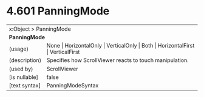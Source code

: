 <html dir="LTR" xmlns:mshelp="http://msdn.microsoft.com/mshelp" xmlns:ddue="http://ddue.schemas.microsoft.com/authoring/2003/5" xmlns:xlink="http://www.w3.org/1999/xlink" xmlns:tool="http://www.microsoft.com/tooltip">

<body>
 <input type="hidden" id="userDataCache" class="userDataStyle">
 <input type="hidden" id="hiddenScrollOffset">
 <img id="dropDownImage" style="display:none; height:0; width:0;" src="../local/drpdown.gif">
 <img id="dropDownHoverImage" style="display:none; height:0; width:0;" src="../local/drpdown_orange.gif">
 <img id="collapseImage" style="display:none; height:0; width:0;" src="../local/collapse.gif">
 <img id="expandImage" style="display:none; height:0; width:0;" src="../local/exp.gif">
 <img id="collapseAllImage" style="display:none; height:0; width:0;" src="../local/collall.gif">
 <img id="expandAllImage" style="display:none; height:0; width:0;" src="../local/expall.gif">
 <img id="copyImage" style="display:none; height:0; width:0;" src="../local/copycode.gif">
 <img id="copyHoverImage" style="display:none; height:0; width:0;" src="../local/copycodeHighlight.gif">
 <div id="header"><h1 class="heading">4.601 PanningMode</h1></div>

 <div id="mainSection">
 <div id="mainBody">
 <div id="allHistory" class="saveHistory" onsave="saveAll()" onload="loadAll()"></div>
 <p xmlns:wsd="http://wsdev.schemas.microsoft.com/authoring/2008/2" xmlns:msxsl="urn:schemas-microsoft-com:xslt" xmlns:script="urn:script" xmlns:build="urn:build">
 </p>
 <div id="sectionSection0" class="section" name="collapseableSection">
 <content xmlns="http://ddue.schemas.microsoft.com/authoring/2003/5" xmlns:wsd="http://wsdev.schemas.microsoft.com/authoring/2008/2" xmlns:msxsl="urn:schemas-microsoft-com:xslt" xmlns:script="urn:script" xmlns:build="urn:build">
 </content>
 </div>
 <div id="sectionSection1" class="section" name="collapseableSection">
 <content xmlns="http://ddue.schemas.microsoft.com/authoring/2003/5" xmlns:wsd="http://wsdev.schemas.microsoft.com/authoring/2008/2" xmlns:msxsl="urn:schemas-microsoft-com:xslt" xmlns:script="urn:script" xmlns:build="urn:build">
 <table class="ProtocolAuthoredTable" xmlns="">
 <tr><td colspan="2">
<mshelp:link keywords="86913f34-aa06-4c94-9f09-83936a822fd8" tabindex="0">x:Object</mshelp:link> &gt; <mshelp:link keywords="e813b3a6-b34b-4fce-bef5-4373af8527f7" tabindex="0">PanningMode</mshelp:link> </td>
 </tr>
 <tr><td colspan="2">
 <b>
PanningMode </b>
 </td>
 </tr>
 <tr><td><div class="indent0">(usage)</div></td>
 <td><mshelp:link keywords="8803b710-59b8-4980-9f1b-bdc44e2e6927" tabindex="0">None</mshelp:link> | <mshelp:link keywords="8803b710-59b8-4980-9f1b-bdc44e2e6927" tabindex="0">HorizontalOnly</mshelp:link> | <mshelp:link keywords="8803b710-59b8-4980-9f1b-bdc44e2e6927" tabindex="0">VerticalOnly</mshelp:link> | <mshelp:link keywords="8803b710-59b8-4980-9f1b-bdc44e2e6927" tabindex="0">Both</mshelp:link> | <mshelp:link keywords="8803b710-59b8-4980-9f1b-bdc44e2e6927" tabindex="0">HorizontalFirst</mshelp:link> | <mshelp:link keywords="8803b710-59b8-4980-9f1b-bdc44e2e6927" tabindex="0">VerticalFirst</mshelp:link> </td>
 </tr>
 <tr><td><div class="indent0">(description)</div></td>
 <td>Specifies how ScrollViewer reacts to touch manipulation. </td>
 </tr>
 <tr><td><div class="indent0">(used by)</div></td>
 <td><mshelp:link keywords="0f4814aa-09dd-4844-a2c0-73117ed467dd" tabindex="0">ScrollViewer</mshelp:link> </td>
 </tr>
 <tr><td><div class="indent0">[is nullable]</div></td>
 <td>false </td>
 </tr>
 <tr><td><div class="indent0">[text syntax]</div></td>
 <td><mshelp:link keywords="8803b710-59b8-4980-9f1b-bdc44e2e6927" tabindex="0">PanningModeSyntax</mshelp:link> </td>
 </tr>
</table>
 </content>
 </div>
 <!--[if gte IE 5]>
 <tool:tip element="languageFilterToolTip" avoidmouse="false"/>
 <![endif]-->
 </div>
 <a name="feedback"></a><span></span>
 </div>
</body></html>

